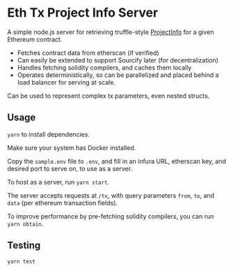 # Eth Tx Project Info Server

A simple node.js server for retrieving truffle-style [ProjectInfo](https://www.trufflesuite.com/docs/truffle/codec/interfaces/_truffle_decoder.projectinfo.html) for a given Ethereum contract.

- Fetches contract data from etherscan (if verified)
- Can easily be extended to support Sourcify later (for decentralization)
- Handles fetching solidity compilers, and caches them locally
- Operates deterministically, so can be parallelized and placed behind a load balancer for serving at scale.

Can be used to represent complex tx parameters, even nested structs.

## Usage

`yarn` to install dependencies.

Make sure your system has Docker installed.

Copy the `sample.env` file to `.env`, and fill in an infura URL, etherscan key, and desired port to serve on, to use as a server.

To host as a server, run `yarn start`.

The server accepts requests at `/tx`, with query parameters `from`, `to`, and `data` (per ethereum transaction fields).

To improve performance by pre-fetching solidity compilers, you can run `yarn obtain`.

## Testing

`yarn test`
